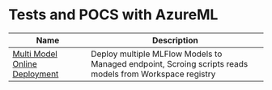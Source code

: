 # Tests and POCS with AzureML

| Name | Description|
|------|------------|
|[Multi Model Online Deployment](./multimodel-registry) | Deploy multiple MLFlow Models to Managed endpoint, Scroing scripts reads models from Workspace registry |
